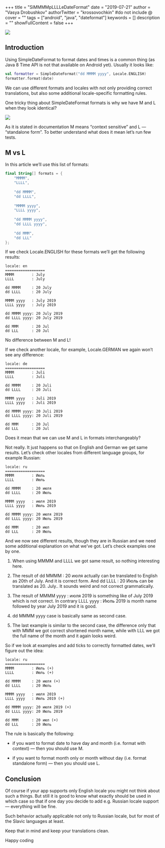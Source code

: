 +++
title = "SiMMMMpLLLLeDateFormat"
date = "2019-07-21"
author = "Vasya Drobushkov"
authorTwitter = "krossovochkin" #do not include @
cover = ""
tags = ["android", "java", "dateformat"]
keywords = []
description = ""
showFullContent = false
+++

[![](https://img.shields.io/badge/original-proandroiddev-green#badge)](https://proandroiddev.com/simmmmplllledateformat-6bd326d17012)

## Introduction

Using SimpleDateFormat to format dates and times is a common thing (as Java 8 Time API is not that available on Android yet). Usually it looks like:

```kotlin
val formatter = SimpleDateFormat("dd MMMM yyyy", Locale.ENGLISH)
formatter.format(date)
```

We can use different formats and locales with not only providing correct translations, but also some additional locale-specific formatting rules.

One tricky thing about SimpleDateFormat formats is why we have M and L when they look identical?

![](../../img/1_HDmye25KvfxWmmpmxTmxew.png)

As it is stated in documentation M means “context sensitive” and L — “standalone form”. To better understand what does it mean let’s run few tests.

## M vs L

In this article we’ll use this list of formats:

```kotlin
final String[] formats = {
    "MMMM",
    "LLLL",
            
    "dd MMMM",
    "dd LLLL",
            
    "MMMM yyyy",
    "LLLL yyyy",
            
    "dd MMMM yyyy",
    "dd LLLL yyyy",
            
    "dd MMM",
    "dd LLL"
};
```

If we check Locale.ENGLISH for these formats we’ll get the following results:

```
locale: en
==================
MMMM        : July
LLLL        : July

dd MMMM     : 20 July
dd LLLL     : 20 July

MMMM yyyy   : July 2019
LLLL yyyy   : July 2019

dd MMMM yyyy: 20 July 2019
dd LLLL yyyy: 20 July 2019

dd MMM      : 20 Jul
dd LLL      : 20 Jul
```

No difference between M and L!

If we check another locale, for example, Locale.GERMAN we again won’t see any difference:

```
locale: de
==================
MMMM        : Juli
LLLL        : Juli

dd MMMM     : 20 Juli
dd LLLL     : 20 Juli

MMMM yyyy   : Juli 2019
LLLL yyyy   : Juli 2019

dd MMMM yyyy: 20 Juli 2019
dd LLLL yyyy: 20 Juli 2019

dd MMM      : 20 Jul
dd LLL      : 20 Jul
```

Does it mean that we can use M and L in formats interchangeably?

Not really. It just happens so that on English and German we get same results. Let’s check other locales from different language groups, for example Russian:

```
locale: ru
==================
MMMM        : Июль
LLLL        : Июль

dd MMMM     : 20 июля
dd LLLL     : 20 Июль

MMMM yyyy   : июля 2019
LLLL yyyy   : Июль 2019

dd MMMM yyyy: 20 июля 2019
dd LLLL yyyy: 20 Июль 2019

dd MMM      : 20 июл
dd LLL      : 20 Июль
```

And we now see different results, though they are in Russian and we need some additional explanation on what we’ve got. Let’s check examples one by one.

1. When using MMMM and LLLL we got same result, so nothing interesting here.

1. The result of dd MMMM : 20 июля actually can be translated to English as 20th of July. And it is correct form.
And dd LLLL : 20 Июль can be translated as 20. July.. It sounds weird and not correct grammatically.

1. The result of MMMM yyyy : июля 2019 is something like of July 2019 which is not correct.
In contrary LLLL yyyy : Июль 2019 is month name followed by year July 2019 and it is good.

1. dd MMMM yyyy case is basically same as second case.

1. The last example is similar to the second case, the difference only that with MMM we got correct shortened month name, while with LLL we got the full name of the month and it again looks weird.

So if we look at examples and add ticks to correctly formatted dates, we’ll figure out the idea:

```
locale: ru
==================
MMMM        : Июль (+)
LLLL        : Июль (+)

dd MMMM     : 20 июля (+)
dd LLLL     : 20 Июль

MMMM yyyy   : июля 2019
LLLL yyyy   : Июль 2019 (+)

dd MMMM yyyy: 20 июля 2019 (+)
dd LLLL yyyy: 20 Июль 2019

dd MMM      : 20 июл (+)
dd LLL      : 20 Июль
```

The rule is basically the following:

* if you want to format date to have day and month (i.e. format with context) — then you should use M.

* if you want to format month only or month without day (i.e. format standalone form) — then you should use L.

## Conclusion

Of course if your app supports only English locale you might not think about such a things. But still it is good to know what exactly should be used in which case so that if one day you decide to add e.g. Russian locale support — everything will be fine.

Such behavior actually applicable not only to Russian locale, but for most of the Slavic languages at least.

Keep that in mind and keep your translations clean.

Happy coding
